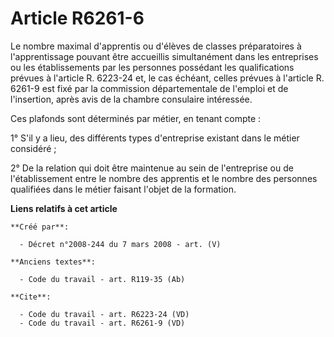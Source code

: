 # Article R6261-6

Le nombre maximal d'apprentis ou d'élèves de classes préparatoires à l'apprentissage pouvant être accueillis simultanément
dans les entreprises ou les établissements par les personnes possédant les qualifications prévues à l'article R. 6223-24 et,
le cas échéant, celles prévues à l'article R. 6261-9 est fixé par la commission départementale de l'emploi et de l'insertion,
après avis de la chambre consulaire intéressée. 

Ces plafonds sont déterminés par métier, en tenant compte : 

1° S'il y a lieu, des différents types d'entreprise existant dans le métier considéré ; 

2° De la relation qui doit être maintenue au sein de l'entreprise ou de l'établissement entre le nombre des apprentis et le
nombre des personnes qualifiées dans le métier faisant l'objet de la formation.

**Liens relatifs à cet article**

	**Créé par**:

	  - Décret n°2008-244 du 7 mars 2008 - art. (V)

	**Anciens textes**:

	  - Code du travail - art. R119-35 (Ab)

	**Cite**:

	  - Code du travail - art. R6223-24 (VD)
	  - Code du travail - art. R6261-9 (VD)
